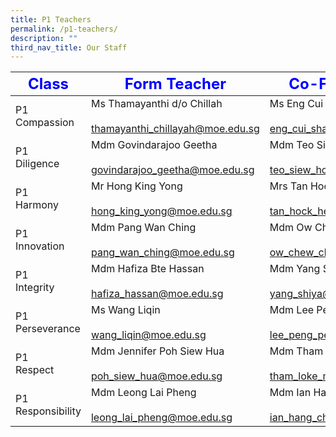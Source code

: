 ```yaml
---
title: P1 Teachers
permalink: /p1-teachers/
description: ""
third_nav_title: Our Staff
---
```

|<strong style="color: blue; font-size: 24px;">Class</strong>|<strong style="color: blue; font-size: 24px;">Form Teacher</strong>|<strong style="color: blue; font-size: 24px;">Co-Form Teacher</strong>|  
|--------------|-----------------|---------------------------------|  
| P1 Compassion     | Ms Thamayanthi d/o Chillah<br><br><a href="mailto:thamayanthi_chillayah@moe.edu.sg">thamayanthi_chillayah@moe.edu.sg | Ms Eng Cui Shan</a><br><br><a href="mailto:eng_cui_shan@moe.edu.sg">eng_cui_shan@moe.edu.sg</a>        |  
| P1 <br>Diligence      | Mdm Govindarajoo Geetha<br><br><a href="mailto:govindarajoo_geetha@moe.edu.sg">govindarajoo_geetha@moe.edu.sg</a><br>  | Mdm Teo Siew Hong <br><br><a href="mailto:teo_siew_hong@moe.edu.sg">teo_siew_hong@moe.edu.sg</a> <br>                    |  
| P1 <br>Harmony        | Mr Hong King Yong<br><br><a href="mailto:hong_king_yong@moe.edu.sg">hong_king_yong@moe.edu.sg</a>                  | Mrs Tan Hock Heng@Yee Min<br><br><a href="mailto:tan_hock_heng@moe.edu.sg">tan_hock_heng@moe.edu.sg</a>       |  
| P1 <br>Innovation     | Mdm Pang Wan Ching<br><br><a href="mailto:pang_wan_ching@moe.edu.sg">pang_wan_ching@moe.edu.sg</a>                | Mdm Ow Chew Cheng<br><br><a href="mailto:ow_chew_cheng@moe.edu.sg">ow_chew_cheng@moe.edu.sg</a>                  |  
| P1 <br>Integrity      | Mdm Hafiza Bte Hassan<br><br><a href="mailto:hafiza_hassan@moe.edu.sg ">hafiza_hassan@moe.edu.sg </a>               | Mdm Yang Shiya<br><br>yang_shiya@moe.edu.sg                     |  
| P1 Perseverance   | Ms Wang Liqin<br><br>wang_liqin@moe.edu.sg                         | Mdm Lee Peng Peng Jessie<br><br>lee_peng_peng_jessie@moe.edu.sg |  
| P1 <br>Respect        | Mdm Jennifer Poh Siew Hua<br><br>poh_siew_hua@moe.edu.sg           | Mdm Tham Loke Mun<br><br>tham_loke_mun@moe.edu.sg               |  
| P1 Responsibility | Mdm Leong Lai Pheng<br><br>leong_lai_pheng@moe.edu.sg              | Mdm Ian Hang Cheng<br><br>ian_hang_cheng@moe.edu.sg             |